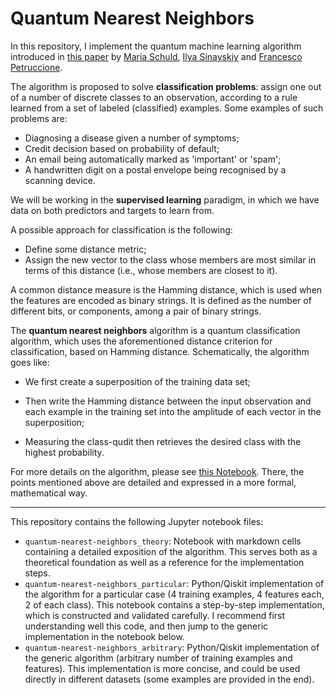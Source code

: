 # Quantum Nearest Neighbors


In this repository, I implement the quantum machine learning algorithm introduced in [this paper](https://arxiv.org/pdf/1412.3646.pdf) by [Maria Schuld](https://scholar.google.com/citations?user=_ih_hwUAAAAJ&hl=en), [Ilya Sinayskiy](https://scholar.google.co.za/citations?user=tL1_WfsAAAAJ&hl=en) and [Francesco Petruccione](https://scholar.google.com/citations?user=chM4fT4AAAAJ&hl=en).

The algorithm is proposed to solve **classification problems**: assign one out of a number of discrete classes to an observation, according to a rule learned from a set of labeled (classified) examples. Some examples of such problems are:

- Diagnosing a disease given a number of symptoms;
- Credit decision based on probability of default;
- An email being automatically marked as \'important\' or \'spam\';
- A handwritten digit on a postal envelope being recognised by a scanning device. 

We will be working in the **supervised learning** paradigm, in which we have data on both predictors and targets to learn from. 

A possible approach for classification is the following:

- Define some distance metric;
- Assign the new vector to the class whose members are most similar in terms of this distance (i.e., whose members are closest to it). 

A common distance measure is the Hamming distance, which is used when the features are encoded as binary strings. It is defined as the number of different bits, or components, among a pair of binary strings.

The **quantum nearest neighbors** algorithm is a quantum classification algorithm, which uses the aforementioned distance criterion for classification, based on Hamming distance. Schematically, the algorithm goes like:
  
- We first create a superposition of the training data set;

- Then write the Hamming distance between the input observation and each example in the training set into the amplitude of each vector in the superposition;

- Measuring the class-qudit then retrieves the desired class with the highest probability.

For more details on the algorithm, please see [this Notebook](https://github.com/andre-juan/quantum_nearest_neighbors/blob/main/quantum-nearest-neighbors_theory.ipynb). There, the points mentioned above are detailed and expressed in a more formal, mathematical way.

______________

This repository contains the following Jupyter notebook files:

- `quantum-nearest-neighbors_theory`: Notebook with markdown cells containing a detailed exposition of the algorithm. This serves both as a theoretical foundation as well as a reference for the implementation steps.
- `quantum-nearest-neighbors_particular`: Python/Qiskit implementation of the algorithm for a particular case (4 training examples, 4 features each, 2 of each class). This notebook contains a step-by-step implementation, which is constructed and validated carefully. I recommend first understanding well this code, and then jump to the generic implementation in the notebook below.
- `quantum-nearest-neighbors_arbitrary`: Python/Qiskit implementation of the generic algorithm (arbitrary number of training examples and features). This implementation is more concise, and could be used directly in different datasets (some examples are provided in the end). 

